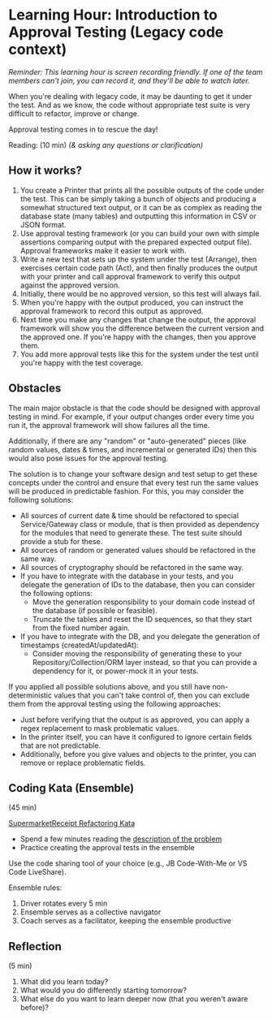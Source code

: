 # Learning Hour: Introduction to Approval Testing (Legacy code context)

_Reminder: This learning hour is screen recording friendly. If one of the team members can't join,
you can record it, and they'll be able to watch later._

When you're dealing with legacy code, it may be daunting to get it under the test. And as we know,
the code without appropriate test suite is very difficult to refactor, improve or change.

Approval testing comes in to rescue the day!

Reading: (10 min) _(& asking any questions or clarification)_

## How it works?

1. You create a Printer that prints all the possible outputs of the code under the test.
   This can be simply taking a bunch of objects and producing a somewhat structured text output, or it can
   be as complex as reading the database state (many tables) and outputting this information in CSV or JSON
   format.
2. Use approval testing framework (or you can build your own with simple assertions comparing output with
   the prepared expected output file). Approval frameworks make it easier to work with.
3. Write a new test that sets up the system under the test (Arrange), then exercises certain code path (Act),
   and then finally produces the output with your printer and call approval framework to verify this output
   against the approved version.
4. Initially, there would be no approved version, so this test will always fail.
5. When you're happy with the output produced, you can instruct the approval framework to record this output
   as approved.
6. Next time you make any changes that change the output, the approval framework will show you the difference
   between the current version and the approved one. If you're happy with the changes, then you approve them.
7. You add more approval tests like this for the system under the test until you're happy with the test
   coverage.

## Obstacles

The main major obstacle is that the code should be designed with approval testing in mind. For example, if
your output changes order every time you run it, the approval framework will show failures all the time.

Additionally, if there are any "random" or "auto-generated" pieces (like random values, dates & times, and
incremental or generated IDs) then this would also pose issues for the approval testing.

The solution is to change your software design and test setup to get these concepts under the control and
ensure that every test run the same values will be produced in predictable fashion. For this, you may
consider the following solutions:

- All sources of current date & time should be refactored to special Service/Gateway class or module, that 
  is then provided as dependency for the modules that need to generate these. The test suite should provide 
  a stub for these.
- All sources of random or generated values should be refactored in the same way.
- All sources of cryptography should be refactored in the same way.
- If you have to integrate with the database in your tests, and you delegate the generation of IDs to the
  database, then you can consider the following options:
  - Move the generation responsibility to your domain code instead of the database (if possible or feasible).
  - Truncate the tables and reset the ID sequences, so that they start from the fixed number again.
- If you have to integrate with the DB, and you delegate the generation of timestamps (createdAt/updatedAt):
  - Consider moving the responsibility of generating these to your Repository/Collection/ORM layer instead,
    so that you can provide a dependency for it, or power-mock it in your tests.

If you applied all possible solutions above, and you still have non-deterministic values that you can't take
control of, then you can exclude them from the approval testing using the following approaches:

- Just before verifying that the output is as approved, you can apply a regex replacement to mask problematic
  values.
- In the printer itself, you can have it configured to ignore certain fields that are not predictable.
- Additionally, before you give values and objects to the printer, you can remove or replace problematic fields.

## Coding Kata (Ensemble)

(45 min)

[SupermarketReceipt Refactoring Kata](https://github.com/emilybache/SupermarketReceipt-Refactoring-Kata/tree/main/typescript)

- Spend a few minutes reading the [description of the problem](https://github.com/emilybache/SupermarketReceipt-Refactoring-Kata#the-supermarket-receipt-refactoring-kata)
- Practice creating the approval tests in the ensemble

Use the code sharing tool of your choice (e.g., JB Code-With-Me or VS Code LiveShare).

Ensemble rules:

1. Driver rotates every 5 min 
2. Ensemble serves as a collective navigator 
3. Coach serves as a facilitator, keeping the ensemble productive

## Reflection

(5 min)

1. What did you learn today?
2. What would you do differently starting tomorrow?
3. What else do you want to learn deeper now (that you weren't aware before)?
